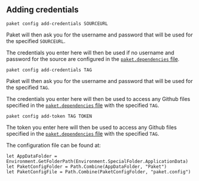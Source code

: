 ## Adding credentials

```batchfile
paket config add-credentials SOURCEURL
```

Paket will then ask you for the username and password that will be used for the specified `SOURCEURL`.

The credentials you enter here will then be used if no username and password for the source are configured in the [`paket.dependencies` file](nuget-dependencies.html).

```batchfile
paket config add-credentials TAG
```

Paket will then ask you for the username and password that will be used for the specified `TAG`.

The credentials you enter here will then be used to access any Github files specified in the [`paket.dependencies` file](github-dependencies.html) with the specified `TAG`.

```batchfile
paket config add-token TAG TOKEN
```

The token you enter here will then be used to access any Github files specified in the [`paket.dependencies` file](github-dependencies.html) with the specified `TAG`.


The configuration file can be found at:

	let AppDataFolder = Environment.GetFolderPath(Environment.SpecialFolder.ApplicationData)
	let PaketConfigFolder = Path.Combine(AppDataFolder, "Paket")
	let PaketConfigFile = Path.Combine(PaketConfigFolder, "paket.config")
